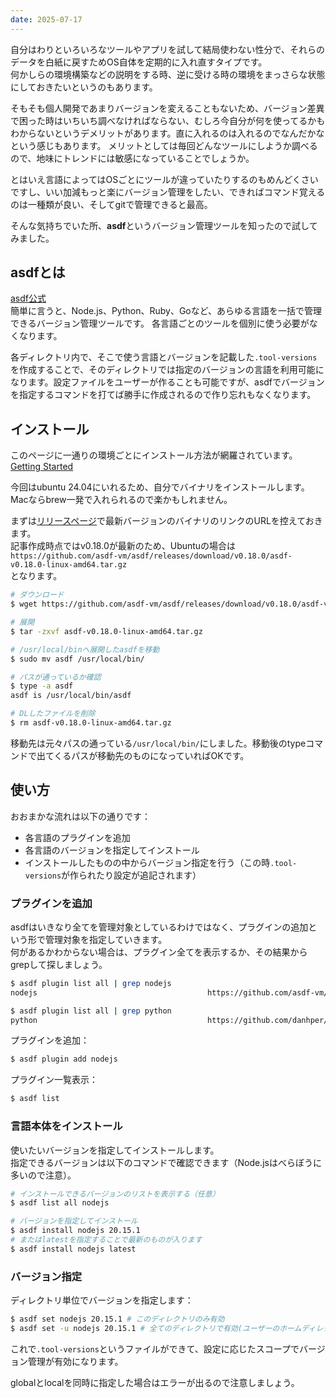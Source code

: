 ```yaml
---
date: 2025-07-17
---
```


自分はわりといろいろなツールやアプリを試して結局使わない性分で、それらのデータを白紙に戻すためOS自体を定期的に入れ直すタイプです。  
何かしらの環境構築などの説明をする時、逆に受ける時の環境をまっさらな状態にしておきたいというのもあります。

そもそも個人開発であまりバージョンを変えることもないため、バージョン差異で困った時はいちいち調べなければならない、むしろ今自分が何を使ってるかもわからないというデメリットがあります。直に入れるのは入れるのでなんだかなという感じもあります。
メリットとしては毎回どんなツールにしようか調べるので、地味にトレンドには敏感になっていることでしょうか。

とはいえ言語によってはOSごとにツールが違っていたりするのもめんどくさいですし、いい加減もっと楽にバージョン管理をしたい、できればコマンド覚えるのは一種類が良い、そしてgitで管理できると最高。

そんな気持ちでいた所、**asdf**というバージョン管理ツールを知ったので試してみました。

## asdfとは
[asdf公式](https://asdf-vm.com/)  
簡単に言うと、Node.js、Python、Ruby、Goなど、あらゆる言語を一括で管理できるバージョン管理ツールです。
各言語ごとのツールを個別に使う必要がなくなります。

各ディレクトリ内で、そこで使う言語とバージョンを記載した``.tool-versions``を作成することで、そのディレクトリでは指定のバージョンの言語を利用可能になります。設定ファイルをユーザーが作ることも可能ですが、asdfでバージョンを指定するコマンドを打てば勝手に作成されるので作り忘れもなくなります。

## インストール

このページに一通りの環境ごとにインストール方法が網羅されています。  
[Getting Started](https://asdf-vm.com/guide/getting-started.html)

今回はubuntu 24.04にいれるため、自分でバイナリをインストールします。  
Macならbrew一発で入れられるので楽かもしれません。


まずは[リリースページ](https://github.com/asdf-vm/asdf/releases)で最新バージョンのバイナリのリンクのURLを控えておきます。  
記事作成時点ではv0.18.0が最新のため、Ubuntuの場合は  
``https://github.com/asdf-vm/asdf/releases/download/v0.18.0/asdf-v0.18.0-linux-amd64.tar.gz``  
となります。

```bash
# ダウンロード
$ wget https://github.com/asdf-vm/asdf/releases/download/v0.18.0/asdf-v0.18.0-linux-amd64.tar.gz

# 展開
$ tar -zxvf asdf-v0.18.0-linux-amd64.tar.gz

# /usr/local/binへ展開したasdfを移動
$ sudo mv asdf /usr/local/bin/

# パスが通っているか確認
$ type -a asdf
asdf is /usr/local/bin/asdf

# DLしたファイルを削除
$ rm asdf-v0.18.0-linux-amd64.tar.gz
```

移動先は元々パスの通っている`/usr/local/bin/`にしました。移動後のtypeコマンドで出てくるパスが移動先のものになっていればOKです。

## 使い方

おおまかな流れは以下の通りです：
- 各言語のプラグインを追加
- 各言語のバージョンを指定してインストール
- インストールしたものの中からバージョン指定を行う（この時`.tool-versions`が作られたり設定が追記されます）

### プラグインを追加
asdfはいきなり全てを管理対象としているわけではなく、プラグインの追加という形で管理対象を指定していきます。  
何があるかわからない場合は、プラグイン全てを表示するか、その結果からgrepして探しましょう。

```bash
$ asdf plugin list all | grep nodejs
nodejs                                      https://github.com/asdf-vm/asdf-nodejs.git

$ asdf plugin list all | grep python
python                                      https://github.com/danhper/asdf-python.git
```

プラグインを追加：

```bash
$ asdf plugin add nodejs
```

プラグイン一覧表示：

```bash
$ asdf list
```

### 言語本体をインストール
使いたいバージョンを指定してインストールします。  
指定できるバージョンは以下のコマンドで確認できます（Node.jsはべらぼうに多いので注意）。

```bash
# インストールできるバージョンのリストを表示する（任意）
$ asdf list all nodejs

# バージョンを指定してインストール
$ asdf install nodejs 20.15.1
# またはlatestを指定することで最新のものが入ります
$ asdf install nodejs latest
```

### バージョン指定
ディレクトリ単位でバージョンを指定します：
```bash
$ asdf set nodejs 20.15.1 # このディレクトリのみ有効
$ asdf set -u nodejs 20.15.1 # 全てのディレクトリで有効(ユーザーのホームディレクトリに.tool-versionsが作成されます)
```

これで`.tool-versions`というファイルができて、設定に応じたスコープでバージョン管理が有効になります。

globalとlocalを同時に指定した場合はエラーが出るので注意しましょう。
